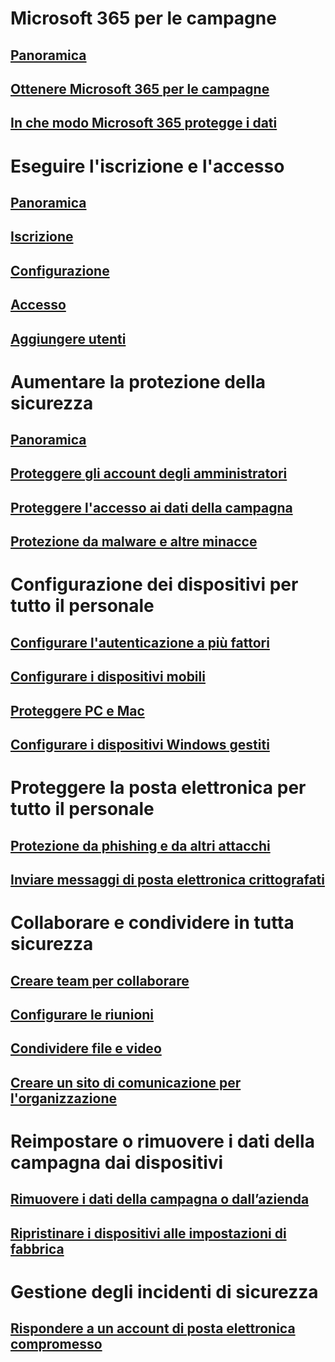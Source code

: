 # Microsoft 365 per le campagne
## [Panoramica](index.md)
## [Ottenere Microsoft 365 per le campagne](get-microsoft-365-campaigns.md)
## [In che modo Microsoft 365 protegge i dati](m365-campaigns-users.md)

# Eseguire l'iscrizione e l'accesso
## [Panoramica](microsoft-365-campaigns-setup-overview.md)
## [Iscrizione](m365-campaigns-sign-up.md)
## [Configurazione](../business/set-up.md?toc=/microsoft-365/campaigns/toc.json)
## [Accesso](m365-campaigns-sign-in.md)
## [Aggiungere utenti](../business/add-users-m365b.md?toc=/microsoft-365/campaigns/toc.json)

# Aumentare la protezione della sicurezza
## [Panoramica](m365-campaigns-security-overview.md)
## [Proteggere gli account degli amministratori](m365-campaigns-protect-admin-accounts.md)
## [Proteggere l'accesso ai dati della campagna](m365-campaigns-conditional-access.md)
## [Protezione da malware e altre minacce](m365-campaigns-increase-protection.md) 

# Configurazione dei dispositivi per tutto il personale
## [Configurare l'autenticazione a più fattori](m365-campaigns-multifactor-authenication.md)
## [Configurare i dispositivi mobili](../business/set-up-mobile-devices.md?toc=/microsoft-365/campaigns/toc.json)
## [Proteggere PC e Mac](m365-campaigns-protect-pcs-macs.md)
## [Configurare i dispositivi Windows gestiti](../business/set-up-windows-devices.md?toc=/microsoft-365/campaigns/toc.json)

# Proteggere la posta elettronica per tutto il personale
## [Protezione da phishing e da altri attacchi](m365-campaigns-phishing-and-attacks.md)
## [Inviare messaggi di posta elettronica crittografati](send-encrypted-email.md)

# Collaborare e condividere in tutta sicurezza
## [Creare team per collaborare](create-teams-for-collaboration.md)
## [Configurare le riunioni](set-up-meetings.md)
## [Condividere file e video](share-files-and-videos.md)
## [Creare un sito di comunicazione per l'organizzazione](create-communications-site.md)

# Reimpostare o rimuovere i dati della campagna dai dispositivi 
## [Rimuovere i dati della campagna o dall’azienda](../business/remove-company-data.md?toc=/microsoft-365/campaigns/toc.json)
## [Ripristinare i dispositivi alle impostazioni di fabbrica](../business/reset-devices-to-factory-settings.md?toc=/microsoft-365/campaigns/toc.json)

# Gestione degli incidenti di sicurezza
## [Rispondere a un account di posta elettronica compromesso](https://docs.microsoft.com/microsoft-365/compliance/responding-to-a-compromised-email-account)
